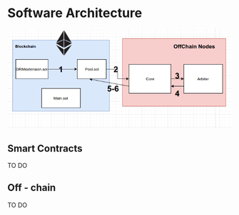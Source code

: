 # Software Architecture

![](/umls/architecture.png)



## Smart Contracts

TO DO

## Off - chain

TO DO

